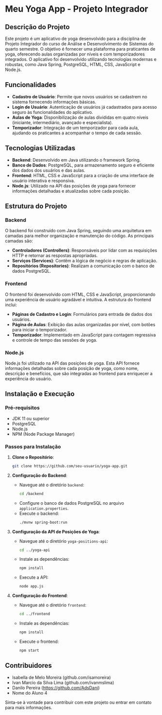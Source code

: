# Meu Yoga App - Projeto Integrador

## Descrição do Projeto

Este projeto é um aplicativo de yoga desenvolvido para a disciplina de Projeto Integrador do curso de Análise e Desenvolvimento de Sistemas do quarto semestre. O objetivo é fornecer uma plataforma para praticantes de yoga, oferecendo aulas organizadas por níveis e com temporizadores integrados. O aplicativo foi desenvolvido utilizando tecnologias modernas e robustas, como Java Spring, PostgreSQL, HTML, CSS, JavaScript e Node.js.

## Funcionalidades

- **Cadastro de Usuário**: Permite que novos usuários se cadastrem no sistema fornecendo informações básicas.
- **Login de Usuário**: Autenticação de usuários já cadastrados para acesso seguro às funcionalidades do aplicativo.
- **Aulas de Yoga**: Disponibilização de aulas divididas em quatro níveis (iniciante, intermediário, avançado e especialista).
- **Temporizador**: Integração de um temporizador para cada aula, ajudando os praticantes a acompanhar o tempo de cada sessão.

## Tecnologias Utilizadas

- **Backend**: Desenvolvido em Java utilizando o framework Spring.
- **Banco de Dados**: PostgreSQL, para armazenamento seguro e eficiente dos dados dos usuários e das aulas.
- **Frontend**: HTML, CSS e JavaScript para a criação de uma interface de usuário interativa e responsiva.
- **Node.js**: Utilizado na API das posições de yoga para fornecer informações detalhadas e atualizadas sobre cada posição.

## Estrutura do Projeto

### Backend

O backend foi construído com Java Spring, seguindo uma arquitetura em camadas para melhor organização e manutenção do código. As principais camadas são:

- **Controladores (Controllers)**: Responsáveis por lidar com as requisições HTTP e retornar as respostas apropriadas.
- **Serviços (Services)**: Contêm a lógica de negócio e regras de aplicação.
- **Repositórios (Repositories)**: Realizam a comunicação com o banco de dados PostgreSQL.

### Frontend

O frontend foi desenvolvido com HTML, CSS e JavaScript, proporcionando uma experiência de usuário agradável e intuitiva. A estrutura do frontend inclui:

- **Páginas de Cadastro e Login**: Formulários para entrada de dados dos usuários.
- **Página de Aulas**: Exibição das aulas organizadas por nível, com botões para iniciar o temporizador.
- **Temporizador**: Implementado em JavaScript para contagem regressiva e controle de tempo das sessões de yoga.

### Node.js

Node.js foi utilizado na API das posições de yoga. Esta API fornece informações detalhadas sobre cada posição de yoga, como nome, descrição e benefícios, que são integradas ao frontend para enriquecer a experiência do usuário.

## Instalação e Execução

### Pré-requisitos

- JDK 11 ou superior
- PostgreSQL
- Node.js
- NPM (Node Package Manager)

### Passos para Instalação

1. **Clone o Repositório**:
   ```bash
   git clone https://github.com/seu-usuario/yoga-app.git
   ```

2. **Configuração do Backend**:
   - Navegue até o diretório `backend`:
     ```bash
     cd /backend
     ```
   - Configure o banco de dados PostgreSQL no arquivo `application.properties`.
   - Execute o backend:
     ```bash
     ./mvnw spring-boot:run
     ```

3. **Configuração da API de Posições de Yoga**:
   - Navegue até o diretório `yoga-positions-api`:
     ```bash
     cd ../yoga-api
     ```
   - Instale as dependências:
     ```bash
     npm install
     ```
   - Execute a API:
     ```bash
     node app.js
     ```

4. **Configuração do Frontend**:
   - Navegue até o diretório `frontend`:
     ```bash
     cd ../frontend
     ```
   - Instale as dependências:
     ```bash
     npm install
     ```
   - Execute o frontend:
     ```bash
     npm start
     ```

## Contribuidores

- Isabella de Melo Moreira (github.com/isamoreira)
- Ivan Marcio da Silva Lima (github.com/ivanmslima)
- Danilo Pereira (https://github.com/AdsDani)
- Nome do Aluno 4



Sinta-se à vontade para contribuir com este projeto ou entrar em contato para mais informações.

